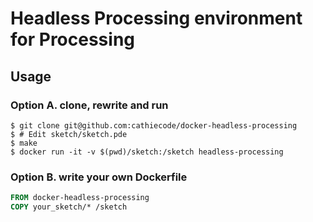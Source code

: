 # Headless Processing environment for Processing
## Usage
### Option A. clone, rewrite and run
```
$ git clone git@github.com:cathiecode/docker-headless-processing
$ # Edit sketch/sketch.pde
$ make
$ docker run -it -v $(pwd)/sketch:/sketch headless-processing
```

### Option B. write your own Dockerfile
```Dockerfile
FROM docker-headless-processing
COPY your_sketch/* /sketch
```
